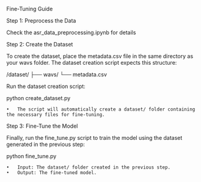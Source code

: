 Fine-Tuning Guide

Step 1: Preprocess the Data

Check the asr_data_preprocessing.ipynb for details

Step 2: Create the Dataset

To create the dataset, place the metadata.csv file in the same directory as your wavs folder. The dataset creation script expects this structure:

/dataset/
   ├── wavs/
   └── metadata.csv

Run the dataset creation script:

python create_dataset.py

	•	The script will automatically create a dataset/ folder containing the necessary files for fine-tuning.

Step 3: Fine-Tune the Model

Finally, run the fine_tune.py script to train the model using the dataset generated in the previous step:

python fine_tune.py

	•	Input: The dataset/ folder created in the previous step.
	•	Output: The fine-tuned model.

